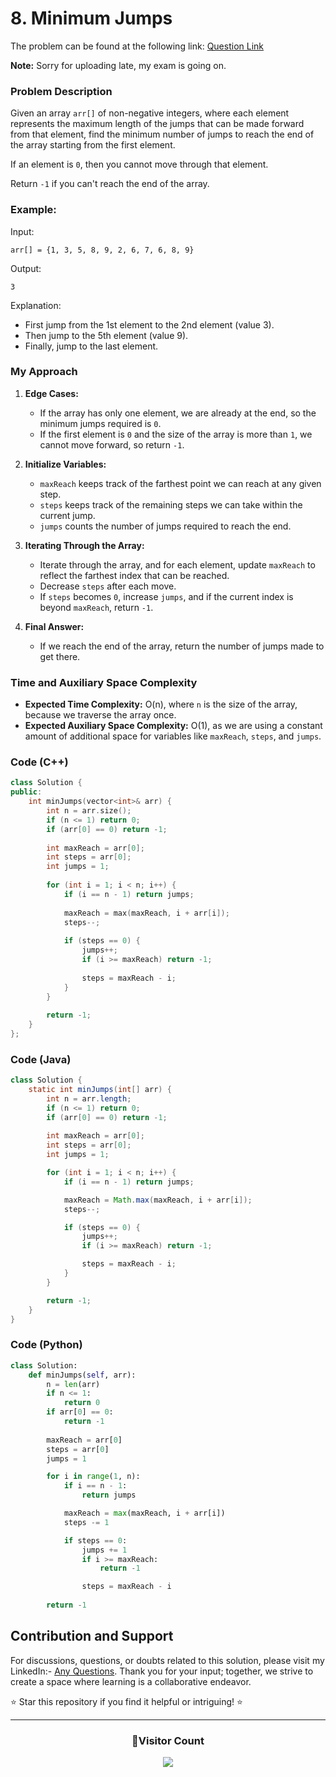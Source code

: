 # **8. Minimum Jumps**

The problem can be found at the following link: [Question Link](https://www.geeksforgeeks.org/problems/minimum-number-of-jumps-1587115620/1)

**Note:** Sorry for uploading late, my exam is going on.

### Problem Description

Given an array `arr[]` of non-negative integers, where each element represents the maximum length of the jumps that can be made forward from that element, find the minimum number of jumps to reach the end of the array starting from the first element.

If an element is `0`, then you cannot move through that element.

Return `-1` if you can't reach the end of the array.

### Example:

Input:
```
arr[] = {1, 3, 5, 8, 9, 2, 6, 7, 6, 8, 9}
```
Output:
```
3
```
Explanation: 
- First jump from the 1st element to the 2nd element (value 3).
- Then jump to the 5th element (value 9).
- Finally, jump to the last element.

### My Approach

1. **Edge Cases:**
   - If the array has only one element, we are already at the end, so the minimum jumps required is `0`.
   - If the first element is `0` and the size of the array is more than `1`, we cannot move forward, so return `-1`.

2. **Initialize Variables:**
   - `maxReach` keeps track of the farthest point we can reach at any given step.
   - `steps` keeps track of the remaining steps we can take within the current jump.
   - `jumps` counts the number of jumps required to reach the end.

3. **Iterating Through the Array:**
   - Iterate through the array, and for each element, update `maxReach` to reflect the farthest index that can be reached.
   - Decrease `steps` after each move.
   - If `steps` becomes `0`, increase `jumps`, and if the current index is beyond `maxReach`, return `-1`.

4. **Final Answer:**
   - If we reach the end of the array, return the number of jumps made to get there.

### Time and Auxiliary Space Complexity

- **Expected Time Complexity:** O(n), where `n` is the size of the array, because we traverse the array once.
- **Expected Auxiliary Space Complexity:** O(1), as we are using a constant amount of additional space for variables like `maxReach`, `steps`, and `jumps`.

### Code (C++)

```cpp
class Solution {
public:
    int minJumps(vector<int>& arr) {
        int n = arr.size();
        if (n <= 1) return 0;    
        if (arr[0] == 0) return -1; 
        
        int maxReach = arr[0];  
        int steps = arr[0];      
        int jumps = 1;          
        
        for (int i = 1; i < n; i++) {
            if (i == n - 1) return jumps;  
            
            maxReach = max(maxReach, i + arr[i]);  
            steps--;  
            
            if (steps == 0) {  
                jumps++;  
                if (i >= maxReach) return -1;  
                
                steps = maxReach - i; 
            }
        }
        
        return -1;  
    }
};
```

### Code (Java)

```java
class Solution {
    static int minJumps(int[] arr) {
        int n = arr.length;
        if (n <= 1) return 0;
        if (arr[0] == 0) return -1;
        
        int maxReach = arr[0];
        int steps = arr[0];
        int jumps = 1;

        for (int i = 1; i < n; i++) {
            if (i == n - 1) return jumps;

            maxReach = Math.max(maxReach, i + arr[i]);
            steps--;

            if (steps == 0) {
                jumps++;
                if (i >= maxReach) return -1;

                steps = maxReach - i;
            }
        }

        return -1;
    }
}
```

### Code (Python)

```python
class Solution:
    def minJumps(self, arr):
        n = len(arr)
        if n <= 1:
            return 0
        if arr[0] == 0:
            return -1
        
        maxReach = arr[0]
        steps = arr[0]
        jumps = 1

        for i in range(1, n):
            if i == n - 1:
                return jumps

            maxReach = max(maxReach, i + arr[i])
            steps -= 1

            if steps == 0:
                jumps += 1
                if i >= maxReach:
                    return -1

                steps = maxReach - i
        
        return -1
```

## Contribution and Support

For discussions, questions, or doubts related to this solution, please visit my LinkedIn:- [Any Questions](https://www.linkedin.com/in/het-patel-8b110525a/). Thank you for your input; together, we strive to create a space where learning is a collaborative endeavor.

⭐ Star this repository if you find it helpful or intriguing! ⭐

---
<div align=center>
  <h3><b>📍Visitor Count</b></h3>
</div>

<p align="center" >   
  <img src="https://profile-counter.glitch.me/Hunterdii/count.svg" />  
</p>
